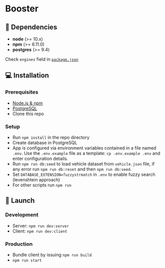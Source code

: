 # Booster

## :page_with_curl: Dependencies

<!-- ENGINES-LIST:START - Do NOT remove or modify this section -->
- **node** (>= 10.x)
- **npm** (>= 6.11.0)
- **postgres** (>= 9.4)
<!-- ENGINES-LIST:END -->

Check `engines` field in [`package.json`](package.json)

## :computer: Installation

### Prerequisites

- [Node.js & npm](https://nodejs.org/en/download/)
- [PostgreSQL](https://www.postgresql.org/download/)
- Clone this repo

### Setup

- Run `npm install` in the repo directory
- Create database in PostgreSQL
- App is configured via environment variables contained in a file named `.env`.
  Use the `.env.example` file as a template: `cp .env.example .env` and enter configuration details.
- Run `npm run db:seed` to load vehicle dataset from `vehicle.json` file, if any error run `npm run db:reset` and then `npm run db:seed`.
- Set `DATABASE_EXTENSION=fuzzystrmatch` in `.env` to enable fuzzy search (levenshtein approach)
- For other scripts run `npm run`

## :rocket: Launch

### Development

- Server: `npm run dev:server`
- Client: `npm run dev:client`

### Production

- Bundle client by issuing `npm run build`
- `npm run start`
